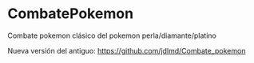 # CombatePokemon
Combate pokemon clásico del pokemon perla/diamante/platino

Nueva versión del antiguo: https://github.com/jdlmd/Combate_pokemon
